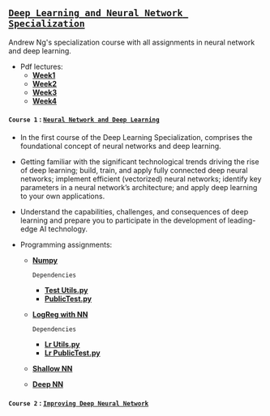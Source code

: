 ## [**`Deep Learning and Neural Network Specialization`**](https://www.coursera.org/programs/2339d1e5-504d-4412-ac0c-b05c637965db?collectionId=&currentTab=CATALOG&productId=W62RsyrdEeeFQQqyuQaohA&productType=s12n&showMiniModal=true)

Andrew Ng's specialization course with all assignments in neural network and deep learning.

- Pdf lectures:
  - [**Week1**](https://github.com/kuta-ndze/neural-network-and-deep-learning-specialization/blob/main/Course%201/C1_W1.pdf)
  - [**Week2**](https://github.com/kuta-ndze/neural-network-and-deep-learning-specialization/blob/main/Course%201/C1_W2.pdf)
  - [**Week3**](https://github.com/kuta-ndze/neural-network-and-deep-learning-specialization/blob/main/Course%201/C1_W3.pdf)
  - [**Week4**](https://github.com/kuta-ndze/neural-network-and-deep-learning-specialization/blob/main/Course%201/C1_W4.pdf)

#### `Course 1` : [**`Neural Network and Deep Learning`**](https://www.coursera.org/learn/neural-networks-deep-learning/home/welcome)

- In the first course of the Deep Learning Specialization, comprises the foundational concept of neural networks and deep learning.
- Getting familiar with the significant technological trends driving the rise of deep learning; build, train, and apply fully connected deep neural networks; implement efficient (vectorized) neural networks; identify key parameters in a neural network’s architecture; and apply deep learning to your own applications.
- Understand the capabilities, challenges, and consequences of deep learning and prepare you to participate in the development of leading-edge AI technology.
- Programming assignments:

  - [**Numpy**](https://github.com/kuta-ndze/neural-network-and-deep-learning-specialization/blob/main/Course%201/Python_Basics_with_Numpy.ipynb)

    `Dependencies`

    - [**Test Utils.py**](https://github.com/kuta-ndze/neural-network-and-deep-learning-specialization/blob/main/Course%201/test_utils.py)
    - [**PublicTest.py**](https://github.com/kuta-ndze/neural-network-and-deep-learning-specialization/blob/main/Course%201/public_tests.py)

  - [**LogReg with NN**](https://github.com/kuta-ndze/neural-network-and-deep-learning-specialization/blob/main/Course%201/Logistic_Regression_with_a_Neural_Network_mindset.ipynb)

    `Dependencies`

    - [**Lr Utils.py**](https://github.com/kuta-ndze/neural-network-and-deep-learning-specialization/blob/main/Course%201/lr_utils.py)
    - [**Lr PublicTest.py**](https://github.com/kuta-ndze/neural-network-and-deep-learning-specialization/blob/main/Course%201/lr_public_tests.py)

  - [**Shallow NN**]()
  - [**Deep NN**]()

#### `Course 2` : [**`Improving Deep Neural Network`**](https://www.coursera.org/learn/deep-neural-network/home/welcome)
